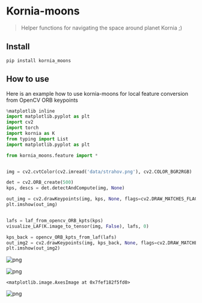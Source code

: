 # Kornia-moons
> Helper functions for navigating the space around planet Kornia ;)


## Install

`pip install kornia_moons`

## How to use

Here is an example how to use kornia-moons for local feature conversion from OpenCV ORB keypoints

```python
%matplotlib inline
import matplotlib.pyplot as plt
import cv2
import torch
import kornia as K
from typing import List
import matplotlib.pyplot as plt

from kornia_moons.feature import *


img = cv2.cvtColor(cv2.imread('data/strahov.png'), cv2.COLOR_BGR2RGB)

det = cv2.ORB_create(500)
kps, descs = det.detectAndCompute(img, None)

out_img = cv2.drawKeypoints(img, kps, None, flags=cv2.DRAW_MATCHES_FLAGS_DRAW_RICH_KEYPOINTS)
plt.imshow(out_img)


lafs = laf_from_opencv_ORB_kpts(kps)
visualize_LAF(K.image_to_tensor(img, False), lafs, 0)

kps_back = opencv_ORB_kpts_from_laf(lafs)
out_img2 = cv2.drawKeypoints(img, kps_back, None, flags=cv2.DRAW_MATCHES_FLAGS_DRAW_RICH_KEYPOINTS)
plt.imshow(out_img2)
```


![png](docs/images/output_4_0.png)



![png](docs/images/output_4_1.png)





    <matplotlib.image.AxesImage at 0x7fef182f5fd0>




![png](docs/images/output_4_3.png)

